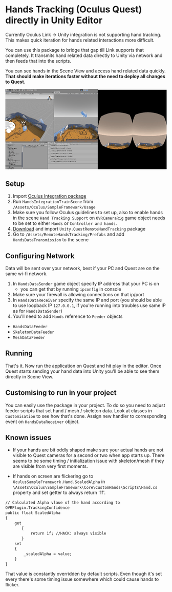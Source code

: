 # Hands Tracking (Oculus Quest) directly in Unity Editor

Currently Oculus Link -> Unity integration is not supporting hand tracking. This makes quick iteration for hands related interactions more difficult.

You can use this package to bridge that gap till Link supports that completely. It transmits hand related data directly to Unity via network and then feeds that into the scripts.

You can see hands in the Scene View and access hand related data quickly.
**That should make iterations faster without the need to deploy all changes to Quest.**

![Quest Hand Tracking in Unity Editor](/_github/QuestHandsTrackedInUnityEditor.gif)


## Setup
1) Import [Oculus Integration package](https://assetstore.unity.com/packages/tools/integration/oculus-integration-82022)
2) Run `HandsIntegrationTrainScene` from `/Assets/Oculus/SampleFramework/Usage`
3) Make sure you follow Oculus guidelines to set up, also to enable hands in the scene `Hand Tracking Support` on `OVRCameraRig` game object needs to be set to either `Hands` or `Controller and hands`.
4) [Download](https://github.com/handzlikchris/Unity.QuestRemoteHandTracking/raw/master/UnityPackage/QuestRemoteHandTracking.unitypackage) and import  `Unity.QuestRemoteHandTracking` package
5) Go to `/Assets/RemoteHandsTracking/Prefabs` and add `HandsDataTransmission` to the scene

## Configuring Network
Data will be sent over your network, best if your PC and Quest are on the same wi-fi network.
1) In `HandsDataSender` game object specify IP address that your PC is on
    - you can get that by running `ipconfig` in console
2) Make sure your firewall is allowing connections on that ip/port
3) In `HandsDataReceiver` specify the same IP and port (you should be able to use loopback IP `127.0.0.1`, if you're running into troubles use same IP as for `HandsDataSender`)
4) You'll need to add `Hands` reference to `Feeder` objects 
- `HandsDataFeeder`
- `SkeletonDataFeeder`
- `MeshDataFeeder`

## Running
That's it. Now run the application on Quest and hit play in the editor. Once Quest starts sending your hand data into Unity you'll be able to see them directly in Scene View.

## Customising to run in your project
You can easily use the package in your project. To do so you need to adjust feeder scripts that set hand / mesh / skeleton data. Look at classes in `Customisation` to see how that's done. Assign new handler to corresponding event on `HandsDataReceiver` object.


## Known issues
- If your hands are bit oddly shaped make sure your actual hands are not visible to Quest cameras for a second or two when app starts up. There seems to be some timing / initialization issue with skeleton/mesh if they are visible from very first moments.

- If hands on screen are flickering go to `OculusSampleFramework.Hand.ScaledAlpha` in `\Assets\Oculus\SampleFramework\Core\CustomHands\Scripts\Hand.cs` property and set getter to always return '1f'.
```
// Calculated Alpha vlaue of the hand according to OVRPlugin.TrackingConfidence
public float ScaledAlpha
{
    get
       {
           return 1f; //HACK: always visible
       }
    set
    {
        _scaledAlpha = value;
    }
}
```
That value is constantly overridden by default scripts. Even though it's set every there's some timing issue somewhere which could cause hands to flicker.